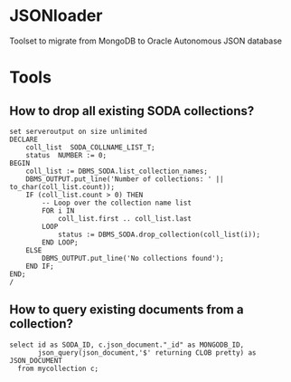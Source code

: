 # JSONloader

Toolset to migrate from MongoDB to Oracle Autonomous JSON database

# Tools

## How to drop all existing SODA collections?

```
set serveroutput on size unlimited
DECLARE
    coll_list  SODA_COLLNAME_LIST_T;
    status  NUMBER := 0;
BEGIN
    coll_list := DBMS_SODA.list_collection_names;
    DBMS_OUTPUT.put_line('Number of collections: ' || to_char(coll_list.count));
    IF (coll_list.count > 0) THEN
        -- Loop over the collection name list
        FOR i IN
            coll_list.first .. coll_list.last
        LOOP
            status := DBMS_SODA.drop_collection(coll_list(i));
        END LOOP;  
    ELSE   
        DBMS_OUTPUT.put_line('No collections found');
    END IF;
END;
/
```

## How to query existing documents from a collection?

```
select id as SODA_ID, c.json_document."_id" as MONGODB_ID, 
       json_query(json_document,'$' returning CLOB pretty) as JSON_DOCUMENT 
  from mycollection c;
```

